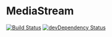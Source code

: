 MediaStream
===========

[![Build Status](https://travis-ci.org/rama2/MediaStream.svg?branch=master)](https://travis-ci.org/rama2/MediaStream) [![devDependency Status](https://david-dm.org/rama2/MediaStream/dev-status.png)](https://david-dm.org/rama2/MediaStream#info=devDependencies)


